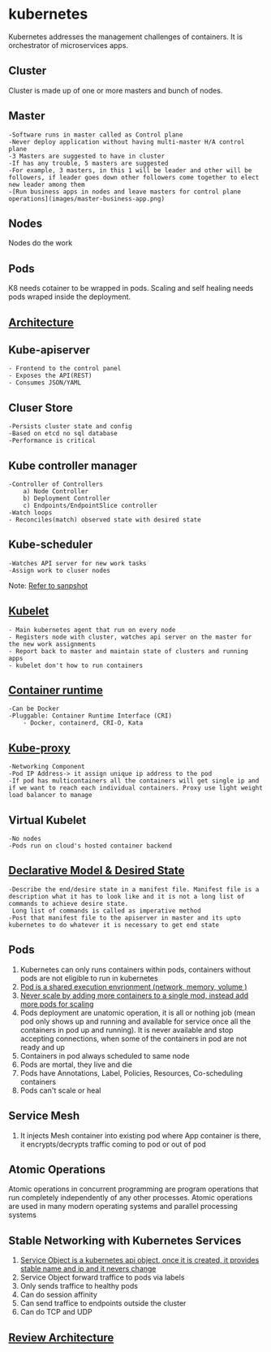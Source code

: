 # kubernetes
Kubernetes addresses the management challenges of containers. It is orchestrator of microservices apps.

## Cluster
Cluster is made up of one or more masters and bunch of nodes. 

## Master
    -Software runs in master called as Control plane
    -Never deploy application without having multi-master H/A control plane 
    -3 Masters are suggested to have in cluster
    -If has any trouble, 5 masters are suggested
    -For example, 3 masters, in this 1 will be leader and other will be followers, if leader goes down other followers come together to elect new leader among them
    -[Run business apps in nodes and leave masters for control plane operations](images/master-business-app.png)

## Nodes
Nodes do the work 

## Pods
K8 needs cotainer to be wrapped in pods. Scaling and self healing needs pods wraped inside the deployment.

## [Architecture](images/K8-architecture.png)

## Kube-apiserver
    - Frontend to the control panel 
    - Exposes the API(REST)
    - Consumes JSON/YAML

## Cluser Store
    -Persists cluster state and config
    -Based on etcd no sql database
    -Performance is critical

## Kube controller manager
    -Controller of Controllers
        a) Node Controller
        b) Deployment Controller
        c) Endpoints/EndpointSlice controller
    -Watch loops
    - Reconciles(match) observed state with desired state

## Kube-scheduler
    -Watches API server for new work tasks
    -Assign work to cluser nodes
Note: [Refer to sanpshot](images/scheduler-controller.png)

## [Kubelet](images/kubelet.png)
    - Main kubernetes agent that run on every node 
    - Registers node with cluster, watches api server on the master for the new work assignments
    - Report back to master and maintain state of clusters and running apps
    - kubelet don't how to run containers

## [Container runtime](images/container-runtime.png)
    -Can be Docker
    -Pluggable: Container Runtime Interface (CRI)
        - Docker, containerd, CRI-O, Kata

## [Kube-proxy](images/kube-proxy.png)
    -Networking Component
    -Pod IP Address-> it assign unique ip address to the pod 
    -If pod has multicontainers all the containers will get single ip and if we want to reach each individual containers. Proxy use light weight load balancer to manage

## Virtual Kubelet
    -No nodes
    -Pods run on cloud's hosted container backend

## [Declarative Model & Desired State](images/state.png)
    -Describe the end/desire state in a manifest file. Manifest file is a description what it has to look like and it is not a long list of commands to achieve desire state.
     Long list of commands is called as imperative method
    -Post that manifest file to the apiserver in master and its upto kubernetes to do whatever it is necessary to get end state

## Pods
1) Kubernetes can only runs containers within pods, containers without pods are not eligible to run in kubernetes
2) [Pod is a shared execution envrionment (network, memory, volume )](images/pods-loosely-tightly.png)
3) [Never scale by adding more containers to a single mod, instead add more pods for scaling](images/pods-scaling.png)
4) Pods deployment are unatomic operation, it is all or nothing job (mean pod only shows up and running and available for service once all the containers in pod up and running). It is never available and stop accepting connections, when some of the containers in pod are not ready and up 
5) Containers in pod always scheduled to same node 
6) Pods are mortal, they live and die
7) Pods have Annotations, Label, Policies, Resources, Co-scheduling containers
8) Pods can't scale or heal

## Service Mesh
1) It injects Mesh container into existing pod where App container is there, it encrypts/decrypts traffic coming to pod or out of pod

## Atomic Operations
Atomic operations in concurrent programming are program operations that run completely independently of any other processes. Atomic operations are used in many modern operating systems and parallel processing systems

## Stable Networking with Kubernetes Services
1) [Service Object is a kubernetes api object, once it is created, it provides stable name and ip and it nevers change](images/service-object.png)
2) Service Object forward traffice to pods via labels
3) Only sends traffice to healthy pods
4) Can do session affinity 
5) Can send traffice to endpoints outside the cluster
6) Can do TCP and UDP

## [Review Architecture](docs/k-architectue.png)